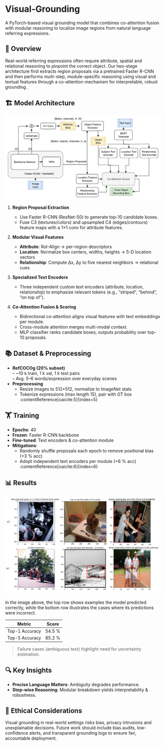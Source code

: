 # Visual-Grounding

A PyTorch-based visual grounding model that combines co-attention fusion with modular reasoning to localize image regions from natural language referring expressions.  


## 📖 Overview

Real-world referring expressions often require attribute, spatial and relational reasoning to pinpoint the correct object. Our two-stage architecture first extracts region proposals via a pretrained Faster R-CNN and then performs multi-step, module-specific reasoning using visual and textual features through a co-attention mechanism for interpretable, robust grounding .

<!-- --- -->

## 🏗 Model Architecture

<!-- ![Model Architecture](Archi.png) -->
<img src="Archi.png" alt="Model Architecture" width="600"/>

1. **Region Proposal Extraction**  
   - Use Faster R-CNN (ResNet-50) to generate top-10 candidate boxes.  
   - Fuse C3 (textures/colors) and upsampled C4 (edges/contours) feature maps with a 1×1 conv for attribute features.

2. **Modular Visual Features**  
   - **Attribute**: RoI-Align → per-region descriptors  
   - **Location**: Normalize box centers, widths, heights → 5-D location vectors  
   - **Relationship**: Compute Δx, Δy to five nearest neighbors → relational cues

3. **Specialized Text Encoders**  
   - Three independent custom text encoders (attribute, location, relationship) to emphasize relevant tokens (e.g., “striped”, “behind”, “on top of”).

4. **Co-Attention Fusion & Scoring**  
   - Bidirectional co-attention aligns visual features with text embeddings per module.  
   - Cross-module attention merges multi-modal context.  
   - MLP classifier ranks candidate boxes; outputs probability over top-10 proposals.

<!-- --- -->

## 📚 Dataset & Preprocessing

- **RefCOCOg (20% subset)**  
  – ~10 k train, 1 k val, 1 k test pairs  
  – Avg. 5–6 words/expression over everyday scenes  
- **Preprocessing**  
  - Resize images to 512×512, normalize to ImageNet stats  
  - Tokenize expressions (max length 15), pair with GT box :contentReference[oaicite:5]{index=5}  

<!-- --- -->

## 🏋️ Training

- **Epochs**: 40  
- **Frozen**: Faster R-CNN backbone  
- **Fine-tuned**: Text encoders & co-attention module  
- **Mitigations**:  
  - Randomly shuffle proposals each epoch to remove positional bias (+3 % acc)  
  - Adopt independent text encoders per module (+6 % acc) :contentReference[oaicite:6]{index=6}

<!-- --- -->

## 📊 Results

<img src="result.png" alt="Final Results" width="600"/>

In the image above, the top row shows examples the model predicted correctly, while the bottom row illustrates the cases where its predictions were incorrect.

| Metric            | Score        |
|-------------------|--------------|
| Top-1 Accuracy    | 54.5 %       |
| Top-5 Accuracy    | 85.2 %       |  
> Failure cases (ambiguous text) highlight need for uncertainty estimation.

<!-- --- -->

## 🔍 Key Insights

- **Precise Language Matters**: Ambiguity degrades performance.  
- **Step-wise Reasoning**: Modular breakdown yields interpretability & robustness.  
<!-- - **Module-wise Strengths**:  
  - Attribute excels on color/texture cues  
  - Location handles spatial phrases  
  - Relationship captures inter-object relations -->

<!-- --- -->

<!-- ## ⚠️ Limitations & Next Steps

**Limitations**  
1. No confidence estimates for ambiguous cases  
2. Dependence on proposal quality/diversity  
3. Scalability to full/other datasets  
4. Lack of real-time user feedback integration

**Next Steps**  
- Integrate scene-graphs for richer relationships  
- Dynamic proposal filtering before reasoning  
- Train on full RefCOCOg, RefCOCO+ & RefCOCOg-umd  
- Incorporate reinforcement-learning for online correction

--- -->

## 🤝 Ethical Considerations

Visual grounding in real-world settings risks bias, privacy intrusions and unexplainable decisions. Future work should include bias audits, low-confidence alerts, and transparent grounding logs to ensure fair, accountable deployment.

<!-- --- -->

<!-- ## 📑 Citation

If you use this project, please cite:

> Vamshi, S. & Paithankar, S. “Grounding Natural Language in Visual Chaos,” CSCI 5922 Final Project, University of Colorado Boulder (2025). :contentReference[oaicite:12]{index=12}

---

## 📄 License

Released under the **MIT License**. See [LICENSE](LICENSE) for details.   -->
